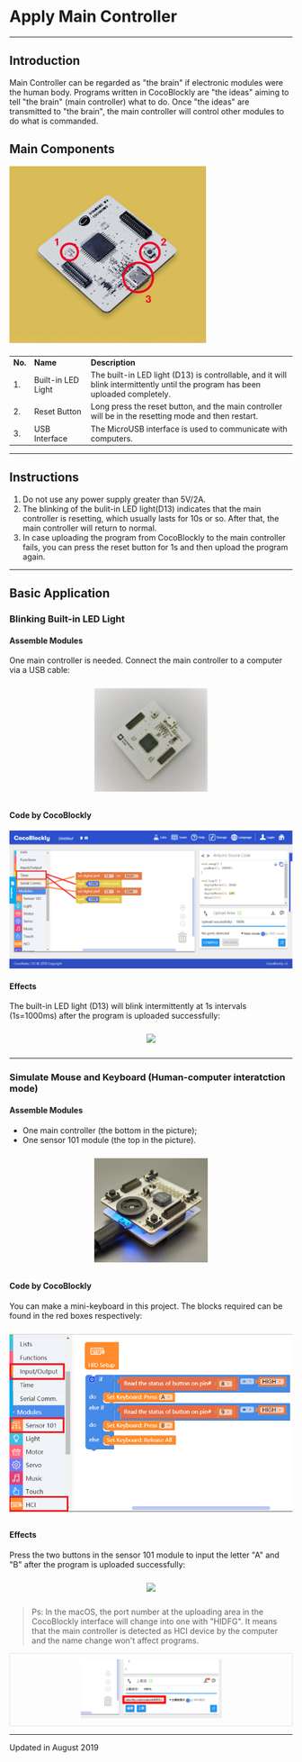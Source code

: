 # Apply Main Controller

---

## Introduction

Main Controller can be regarded as "the brain" if electronic modules were the human body. Programs written in CocoBlockly are "the ideas" aiming to tell "the brain" (main controller) what to do. Once "the ideas" are transmitted to "the brain", the main controller will control other modules to do what is commanded.
## Main Components

<img src="../media/maincontroller_1.jpg" width="350"/>

<table style="margin-top:20px;">
	<tr>
		<td width="6%" style="font-weight: bold;">No.</td>
		<td width="20%" style="font-weight: bold;">Name</td>
		<td style="font-weight: bold;">Description</td>
	</tr>
	<tr>
		<td>1.</td>
		<td>Built-in LED Light</td>
		<td>The built-in LED light (D13) is controllable, and it will blink intermittently until the program has been uploaded completely. </td>
	</tr>
	<tr>
		<td>2.</td>
		<td>Reset Button</td>
		<td>Long press the reset button, and the main controller will be in the resetting mode and then restart. </td>
	</tr>
	<tr>
		<td>3.</td>
		<td>USB Interface</td>
		<td>The MicroUSB interface is used to communicate with computers.</td>
	</tr>
</table>

---


## Instructions

1. Do not use any power supply greater than 5V/2A.
2. The blinking of the bulit-in LED light(D13) indicates that the main controller is resetting, which usually lasts for 10s or so. After that, the main controller will return to normal.
3. In case uploading the program from CocoBlockly to the main controller fails, you can press the reset button for 1s and then upload the program again.
---

## Basic Application

### Blinking Built-in LED Light

#### Assemble Modules

One main controller is needed. Connect the main controller to a computer via a USB cable:

<div style="padding: 10px 0 10px 0;text-align: center;"><img src="../media/maincontroller_2.jpg" width="40%" /></div>

#### Code by CocoBlockly

![main controller](../media/maincontroller_3_en.png)

#### Effects

The built-in LED light (D13) will blink intermittently at 1s intervals (1s=1000ms) after the program is uploaded successfully:

<div style="padding: 10px 0 10px 0;text-align: center;"><img src="../media/Mar-09-2019 15-52-04.gif" width="40%" /></div>

---

### Simulate Mouse and Keyboard (Human-computer interatction mode)

#### Assemble Modules

* One main controller (the bottom in the picture);
* One sensor 101 module (the top in the picture).

<div style="padding: 10px 0 10px 0;text-align: center;"><img src="../media/hid_assemble.jpg" width="40%" /></div>

#### Code by CocoBlockly

You can make a mini-keyboard in this project. The blocks required can be found in the red boxes respectively:

<div style="padding: 10px 0 10px 0;text-align: center;"><img src="../media/hid_1_en.png" width="100%" /></div>

#### Effects

Press the two buttons in the sensor 101 module to input the letter "A" and "B" after the program is uploaded successfully:

<div style="padding: 10px 0 10px 0;text-align: center;"><img src="../media/Mar-09-2019 16-12-29_en.gif" width="75%" /></div>

> Ps: In the macOS, the port number at the uploading area in the CocoBlockly interface will change into one with "HIDFG". It means that the main controller is detected as HCI device by the computer and the name change won't affect programs.

<div style="border:1px solid rgba(0,0,0,.1);padding: 10px 0 10px 0;text-align: center;"><img src="../media/hid_tip.jpg" width="50%" /></div>


---
Updated in August 2019

